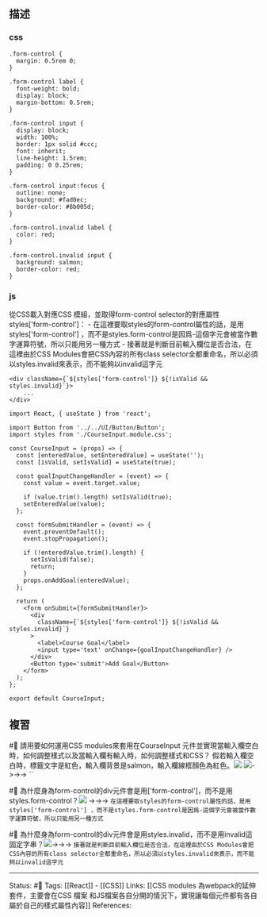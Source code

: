 ## 描述

### css

```
.form-control {
  margin: 0.5rem 0;
}

.form-control label {
  font-weight: bold;
  display: block;
  margin-bottom: 0.5rem;
}

.form-control input {
  display: block;
  width: 100%;
  border: 1px solid #ccc;
  font: inherit;
  line-height: 1.5rem;
  padding: 0 0.25rem;
}

.form-control input:focus {
  outline: none;
  background: #fad0ec;
  border-color: #8b005d;
}

.form-control.invalid label {
  color: red;
}

.form-control.invalid input {
  background: salmon;
  border-color: red;
}
```

### js

從CSS載入對應CSS 模組，並取得form-control selector的對應屬性styles['form-control']：
	- 在這裡要取styles的form-control屬性的話，是用styles['form-control'] ，而不是styles.form-control是因爲-這個字元會被當作數字運算符號，所以只能用另一種方式
	- 接著就是判斷目前輸入欄位是否合法，在這裡由於CSS Modules會把CSS內容的所有class selector全都重命名，所以必須以styles.invalid來表示，而不能夠以invalid這字元


```
<div className={`${styles['form-control']} ${!isValid && styles.invalid}`}>
	...
</div>
```





```
import React, { useState } from 'react';

import Button from '../../UI/Button/Button';
import styles from './CourseInput.module.css';

const CourseInput = (props) => {
  const [enteredValue, setEnteredValue] = useState('');
  const [isValid, setIsValid] = useState(true);

  const goalInputChangeHandler = (event) => {
    const value = event.target.value;

    if (value.trim().length) setIsValid(true);
    setEnteredValue(value);
  };

  const formSubmitHandler = (event) => {
    event.preventDefault();
    event.stopPropagation();

    if (!enteredValue.trim().length) {
      setIsValid(false);
      return;
    }
    props.onAddGoal(enteredValue);
  };

  return (
    <form onSubmit={formSubmitHandler}>
      <div
        className={`${styles['form-control']} ${!isValid && styles.invalid}`}
      >
        <label>Course Goal</label>
        <input type='text' onChange={goalInputChangeHandler} />
      </div>
      <Button type='submit'>Add Goal</Button>
    </form>
  );
};

export default CourseInput;
```


## 複習

#🧠  請用要如何運用CSS modules來套用在CourseInput 元件並實現當輸入欄空白時，如何調整樣式以及當輸入欄有輸入時，如何調整樣式和CSS？ 假若輸入欄空白時，標籤文字是紅色，輸入欄背景是salmon，輸入欄線框顏色為紅色。![](https://res.cloudinary.com/dqfxgtyoi/image/upload/v1662385055/blog/react/style/css%20module/css-module-example1-class_kqjx0a.png)  ![](https://res.cloudinary.com/dqfxgtyoi/image/upload/v1662385055/blog/react/style/css%20module/css-module-example1-component_eoq7td.png)->->-> ``
<!--SR:!2022-09-19,10,250-->


#🧠 為什麼身為form-control的div元件會是用['form-control']，而不是用styles.form-control？![](https://res.cloudinary.com/dqfxgtyoi/image/upload/v1662385411/blog/react/style/css%20module/css-module-example2-component_fheh15.png) ->->-> `在這裡要取styles的form-control屬性的話，是用styles['form-control'] ，而不是styles.form-control是因爲-這個字元會被當作數字運算符號，所以只能用另一種方式`
<!--SR:!2022-09-18,9,250-->

#🧠 為什麼身為form-control的div元件會是用styles.invalid，而不是用invalid這固定字串？![](https://res.cloudinary.com/dqfxgtyoi/image/upload/v1662385411/blog/react/style/css%20module/css-module-example2-component_fheh15.png)->->-> `接著就是判斷目前輸入欄位是否合法，在這裡由於CSS Modules會把CSS內容的所有class selector全都重命名，所以必須以styles.invalid來表示，而不能夠以invalid這字元`
<!--SR:!2022-09-19,10,250-->

---
Status: #🌱 
Tags:
[[React]] - [[CSS]]
Links:
[[CSS modules 為webpack的延伸套件，主要會在CSS 檔案 和JS檔案各自分開的情況下，實現讓每個元件都有各自屬於自己的樣式屬性內容]]
References: